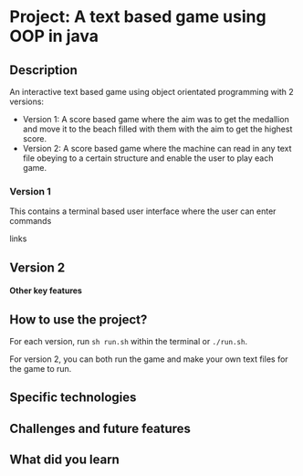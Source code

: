 # Project: A text based game using OOP in java

## Description 
An interactive text based game using object orientated programming with 2 versions:
- Version 1: A score based game where the aim was to get the medallion and move it to the beach filled with them with the aim to get the highest score.  
- Version 2: A score based game where the machine can read in any text file obeying to a certain structure and enable the user to play each game.

### Version 1
This contains a terminal based user interface where the user can enter commands 

links

## Version 2

#### Other key features  
 

## How to use the project? 
For each version, run `sh run.sh` within the terminal or `./run.sh`. 

For version 2, you can both run the game and make your own text files for the game to run.


## Specific technologies


## Challenges and future features


## What did you learn
